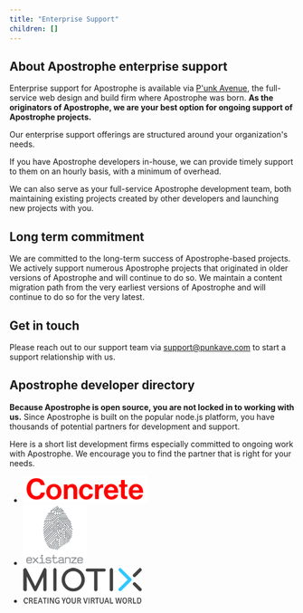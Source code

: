 ```yaml
---
title: "Enterprise Support"
children: []
---
```


## About Apostrophe enterprise support

Enterprise support for Apostrophe is available via [P'unk Avenue](https://punkave.com), the full-service web design and build firm where Apostrophe was born. **As the originators of Apostrophe, we are your best option for ongoing support of Apostrophe projects.**

Our enterprise support offerings are structured around your organization's needs.

If you have Apostrophe developers in-house, we can provide timely support to them on an hourly basis, with a minimum of overhead.

We can also serve as your full-service Apostrophe development team, both maintaining existing projects created by other developers and launching new projects with you.

## Long term commitment

We are committed to the long-term success of Apostrophe-based projects. We actively support numerous Apostrophe projects that originated in older versions of Apostrophe and will continue to do so. We maintain a content migration path from the very earliest versions of Apostrophe and will continue to do so for the very latest.

## Get in touch

Please reach out to our support team via [support@punkave.com](mailto:support@punkave.com) to start a support relationship with us.

## Apostrophe developer directory

**Because Apostrophe is open source, you are not locked in to working with us.** Since Apostrophe is built on the popular node.js platform, you have thousands of potential partners for development and support.

Here is a short list development firms especially committed to ongoing work with Apostrophe. We encourage you to find the partner that is right for your needs.

<ul class="developer-directory">
  <li><a href="http://concrete.ca"><img alt="Concrete" src="images/developers/concrete.png" /></a></li>
  <li><a href="http://www.existanze.com"><img alt="Existanze" src="images/developers/existanze.png" /></a></li>
  <li><a href="http://www.miotix.com"><img alt="Miotix" src="images/developers/miotix.png" /></a></li>
</ul>
